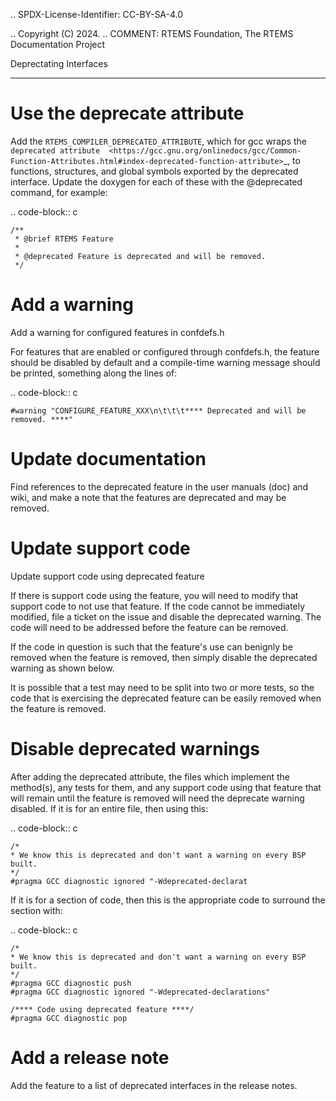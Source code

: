 .. SPDX-License-Identifier: CC-BY-SA-4.0

.. Copyright (C) 2024.
.. COMMENT: RTEMS Foundation, The RTEMS Documentation Project

Deprectating Interfaces
***********************

Use the deprecate attribute
===========================

Add the `RTEMS_COMPILER_DEPRECATED_ATTRIBUTE`, which for gcc wraps the 
`deprecated attribute 
<https://gcc.gnu.org/onlinedocs/gcc/Common-Function-Attributes.html#index-deprecated-function-attribute>`_,
to functions, structures, and global symbols exported by the deprecated 
interface. Update the doxygen for each of these with the @deprecated command, 
for example:

.. code-block:: c

    /**
     * @brief RTEMS Feature
     *
     * @deprecated Feature is deprecated and will be removed.
     */


Add a warning
=============

Add a warning for configured features in confdefs.h

For features that are enabled or configured through confdefs.h, the feature 
should be disabled by default and a compile-time warning message should be 
printed, something along the lines of:

.. code-block:: c

    #warning "CONFIGURE_FEATURE_XXX\n\t\t\t**** Deprecated and will be removed. ****"


Update documentation
====================

Find references to the deprecated feature in the user manuals (doc) and wiki, 
and make a note that the features are deprecated and may be removed.


Update support code
===================

Update support code  using deprecated feature

If there is support code using the feature, you will need to modify that support 
code to not use that feature. If the code cannot be immediately modified, file a 
ticket on the issue and disable the deprecated warning. The code will need to be 
addressed before the feature can be removed.

If the code in question is such that the feature's use can benignly be removed 
when the feature is removed, then simply disable the deprecated warning as shown 
below.

It is possible that a test may need to be split into two or more tests, so the 
code that is exercising the deprecated feature can be easily removed when the 
feature is removed.


Disable deprecated warnings
===========================

After adding the deprecated attribute, the files which implement the method(s), 
any tests for them, and any support code using that feature that will remain 
until the feature is removed will need the deprecate warning disabled. If it is 
for an entire file, then using this:

.. code-block:: c

    /*
    * We know this is deprecated and don't want a warning on every BSP built.
    */
    #pragma GCC diagnostic ignored "-Wdeprecated-declarat

If it is for a section of code, then this is the appropriate code to surround 
the section with:

.. code-block:: c

    /*
    * We know this is deprecated and don't want a warning on every BSP built.
    */
    #pragma GCC diagnostic push
    #pragma GCC diagnostic ignored "-Wdeprecated-declarations"

    /**** Code using deprecated feature ****/
    #pragma GCC diagnostic pop


Add a release note
==================
Add the feature to a list of deprecated interfaces in the release notes.
